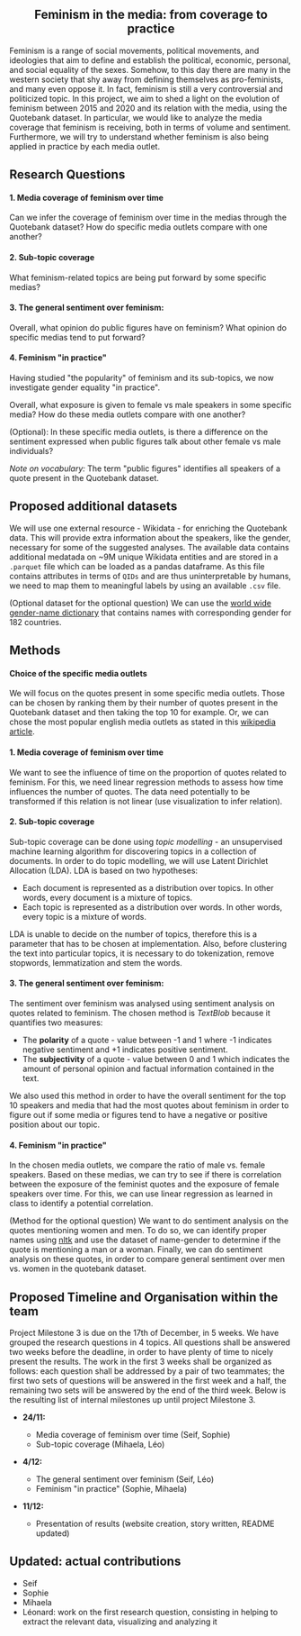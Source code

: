  <h2><center>Feminism in the media: from coverage to practice</center></h2>

 Feminism is a range of social movements, political movements, and ideologies that aim to define and establish the political, economic, personal, and social equality of the sexes. Somehow, to this day there are many in the western society that shy away from defining themselves as pro-feminists, and many even oppose it. In fact, feminism is still a very controversial and politicized topic.
 In this project, we aim to shed a light on the evolution of feminism between 2015 and 2020 and its relation with the media, using the Quotebank dataset. In particular, we would like to analyze the media coverage that feminism is receiving, both in terms of volume and sentiment. Furthermore, we will try to understand whether feminism is also being applied in practice by each media outlet.

 ## Research Questions

#### 1. Media coverage of feminism over time
Can we infer the coverage of feminism over time in the medias through the Quotebank dataset? How do specific media outlets compare with one another?

#### 2. Sub-topic coverage
What feminism-related topics are being put forward by some specific medias?

#### 3. The general sentiment over feminism:
Overall, what opinion do public figures have on feminism? What opinion do specific medias tend to put forward?

#### 4. Feminism "in practice"
Having studied "the popularity" of feminism and its sub-topics, we now investigate gender equality "in practice".

Overall, what exposure is given to female vs male speakers in some specific media? How do these media outlets compare with one another?

(Optional):
In these specific media outlets, is there a difference on the sentiment expressed when public figures talk about other female vs male individuals?

*Note on vocabulary:*
The term "public figures" identifies all speakers of a quote present in the Quotebank dataset.

## Proposed additional datasets
We will use one external resource - Wikidata - for enriching the Quotebank data. This will provide extra information about the speakers, like the gender, necessary for some of the suggested analyses. The available data contains additional medatada on ~9M unique Wikidata entities and are stored in a ``.parquet`` file which can be loaded as a pandas dataframe. As this file contains attributes in terms of ``QIDs`` and are thus uninterpretable by humans, we need to map them to meaningful labels by using an available ``.csv`` file.

(Optional dataset for the optional question)
We can use the [world wide gender-name dictionary](https://dataverse.harvard.edu/dataset.xhtml?persistentId=doi:10.7910/DVN/YPRQH8) that contains names with corresponding gender for 182 countries.  

## Methods
#### Choice of the specific media outlets
We will focus on the quotes present in some specific media outlets. Those can be chosen by ranking them by their number of quotes present in the Quotebank dataset and then taking the top 10 for example. Or, we can chose the most popular english media outlets as stated in this [wikipedia article](https://en.wikipedia.org/wiki/News_media_in_the_United_States#Major_news_sources).

#### 1. Media coverage of feminism over time
We want to see the influence of time on the proportion of quotes related to feminism. For this, we need linear regression methods to assess how time influences the number of quotes. The data need potentially to be transformed if this relation is not linear (use visualization to infer relation).

#### 2. Sub-topic coverage
Sub-topic coverage can be done using *topic modelling* - an unsupervised machine learning algorithm for discovering topics in a collection of documents. In order to do topic modelling, we will use Latent Dirichlet Allocation (LDA). LDA is based on two hypotheses:
- Each document is represented as a distribution over topics. In other words, every document is a mixture of topics.
- Each topic is represented as a distribution over words. In other words, every topic is a mixture of words.

LDA is unable to decide on the number of topics, therefore this is a parameter that has to be chosen at implementation. Also, before clustering the text into particular topics, it is necessary to do tokenization, remove stopwords, lemmatization and stem the words.

#### 3. The general sentiment over feminism:
The sentiment over feminism was analysed using sentiment analysis on quotes related to feminism. The chosen method is *TextBlob* because it quantifies two measures:
- The **polarity** of a quote - value between -1 and 1 where -1 indicates negative sentiment and +1 indicates positive sentiment.
- The **subjectivity** of a quote - value between 0 and 1 which indicates the amount of personal opinion and factual information contained in the text.

We also used this method in order to have the overall sentiment for the top 10 speakers and media that had the most quotes about feminism in order to figure out if some media or figures tend to have a negative or positive position about our topic.
 

#### 4. Feminism "in practice"
In the chosen media outlets, we compare the ratio of male vs. female speakers. Based on these medias, we can try to see if there is correlation between the exposure of the feminist quotes and the exposure of female speakers over time. For this, we can use linear regression as learned in class to identify a potential correlation.

(Method for the optional question)
We want to do sentiment analysis on the quotes mentioning women and men. To do so, we can identify proper names using [nltk](https://www.nltk.org/) and use the dataset of name-gender to determine if the quote is mentioning a man or a woman. Finally, we can do sentiment analysis on these quotes, in order to compare general sentiment over men vs. women in the quotebank dataset.

## Proposed Timeline and Organisation within the team
Project Milestone 3 is due on the 17th of December, in 5 weeks. We have grouped the research questions in 4 topics. All questions shall be answered two weeks before the deadline, in order to have plenty of time to nicely present the results. The work in the first 3 weeks shall be organized as follows: each question shall be addressed by a pair of two teammates; the first two sets of questions will be answered in the first week and a half, the remaining two sets will be answered by the end of the third week. Below is the resulting list of internal milestones up until project Milestone 3.

- **24/11:**
    - Media coverage of feminism over time (Seif, Sophie)
    - Sub-topic coverage (Mihaela, Léo)

- **4/12:**
    - The general sentiment over feminism (Seif, Léo)
    - Feminism "in practice" (Sophie, Mihaela)

- **11/12:**
    - Presentation of results (website creation, story written, README updated)

## Updated: actual contributions
- Seif
- Sophie
- Mihaela
- Léonard: work on the first research question, consisting in helping to extract the relevant data, visualizing and analyzing it
